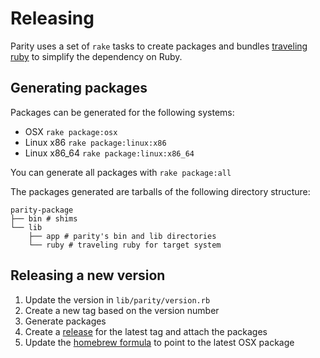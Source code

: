 Releasing
=========

Parity uses a set of `rake` tasks to create packages and bundles [traveling
ruby][traveling_ruby] to simplify the dependency on Ruby.

Generating packages
-------------------

Packages can be generated for the following systems:

* OSX `rake package:osx`
* Linux x86 `rake package:linux:x86`
* Linux x86_64 `rake package:linux:x86_64`

You can generate all packages with `rake package:all`

[traveling_ruby]: https://github.com/phusion/traveling-ruby

The packages generated are tarballs of the following directory structure:

    parity-package
    ├── bin # shims
    └── lib
        ├── app # parity's bin and lib directories
        └── ruby # traveling ruby for target system

Releasing a new version
-----------------------

1. Update the version in `lib/parity/version.rb`
1. Create a new tag based on the version number
1. Generate packages
1. Create a [release] for the latest tag and attach the packages
1. Update the [homebrew formula] to point to the latest OSX package

[homebrew formula]: https://github.com/thoughtbot/homebrew-formulae/blob/master/Formula/parity.rb
[release]: https://github.com/thoughtbot/parity/releases
